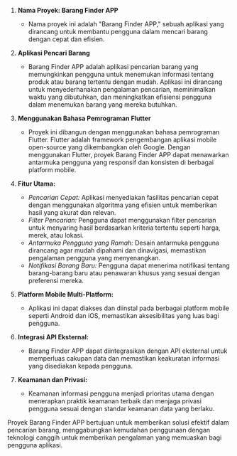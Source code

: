 <!-- Deskripsi Proyek Barang Finder APP: -->

1. **Nama Proyek: Barang Finder APP**
   - Nama proyek ini adalah "Barang Finder APP," sebuah aplikasi yang dirancang untuk membantu pengguna dalam mencari barang dengan cepat dan efisien.

2. **Aplikasi Pencari Barang**
   - Barang Finder APP adalah aplikasi pencarian barang yang memungkinkan pengguna untuk menemukan informasi tentang produk atau barang tertentu dengan mudah. Aplikasi ini dirancang untuk menyederhanakan pengalaman pencarian, meminimalkan waktu yang dibutuhkan, dan meningkatkan efisiensi pengguna dalam menemukan barang yang mereka butuhkan.

3. **Menggunakan Bahasa Pemrograman Flutter**
   - Proyek ini dibangun dengan menggunakan bahasa pemrograman Flutter. Flutter adalah framework pengembangan aplikasi mobile open-source yang dikembangkan oleh Google. Dengan menggunakan Flutter, proyek Barang Finder APP dapat menawarkan antarmuka pengguna yang responsif dan konsisten di berbagai platform mobile.

4. **Fitur Utama:**
   - *Pencarian Cepat:* Aplikasi menyediakan fasilitas pencarian cepat dengan menggunakan algoritma yang efisien untuk memberikan hasil yang akurat dan relevan.
   - *Filter Pencarian:* Pengguna dapat menggunakan filter pencarian untuk menyaring hasil berdasarkan kriteria tertentu seperti harga, merek, atau lokasi.
   - *Antarmuka Pengguna yang Ramah:* Desain antarmuka pengguna dirancang agar mudah dipahami dan dinavigasi, memastikan pengalaman pengguna yang menyenangkan.
   - *Notifikasi Barang Baru:* Pengguna dapat menerima notifikasi tentang barang-barang baru atau penawaran khusus yang sesuai dengan preferensi mereka.

5. **Platform Mobile Multi-Platform:**
   - Aplikasi ini dapat diakses dan diinstal pada berbagai platform mobile seperti Android dan iOS, memastikan aksesibilitas yang luas bagi pengguna.

6. **Integrasi API Eksternal:**
   - Barang Finder APP dapat diintegrasikan dengan API eksternal untuk memperluas cakupan data dan memastikan keakuratan informasi yang disediakan kepada pengguna.

7. **Keamanan dan Privasi:**
   - Keamanan informasi pengguna menjadi prioritas utama dengan menerapkan praktik keamanan terbaik dan menjaga privasi pengguna sesuai dengan standar keamanan data yang berlaku.

Proyek Barang Finder APP bertujuan untuk memberikan solusi efektif dalam pencarian barang, menggabungkan kemudahan penggunaan dengan teknologi canggih untuk memberikan pengalaman yang memuaskan bagi pengguna aplikasi.
